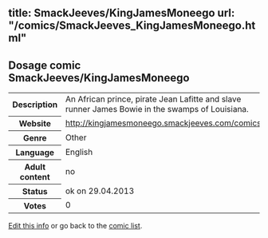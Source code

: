 title: SmackJeeves/KingJamesMoneego
url: "/comics/SmackJeeves_KingJamesMoneego.html"
---
Dosage comic SmackJeeves/KingJamesMoneego
-----------------------------------------

<p id="msg"></p>
<script type="text/javascript">
if (window.location.search === '?edit_info_mail=sent_ok') {
  var elem = document.getElementById("msg");
  elem.innerHTML = 'Edited information sucessfully sent for review, which is usually done daily. Thanks!';
  elem.className = 'ok';
}
</script>
<table class="comicinfo">
<tr>
<th>Description</th><td>An African prince, pirate Jean Lafitte and slave runner James Bowie in the swamps of Louisiana.</td>
</tr>
<tr>
<th>Website</th><td><a href="http://kingjamesmoneego.smackjeeves.com/comics/">http://kingjamesmoneego.smackjeeves.com/comics/</a></td>
</tr>
<tr>
<th>Genre</th><td>Other</td>
</tr>
<tr>
<th>Language</th><td>English</td>
</tr>
<tr>
<th>Adult content</th><td>no</td>
</tr>
<tr>
<th>Status</th><td>ok on 29.04.2013</td>
</tr>
<tr>
<th>Votes</th><td>0</td>
</tr>
</table>

[Edit this info](SmackJeeves_KingJamesMoneego_edit.html) or go back to the [comic list](../comic-index.html).
